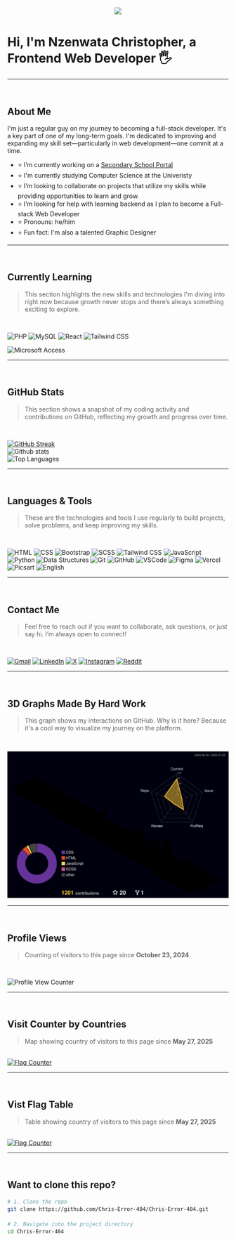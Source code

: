 <h1 align="center">
  <img src="https://readme-typing-svg.demolab.com/?lines=Hi,+I'm+Nzenwata+Christopher;A+Web+Developer+and+Graphic+Designer&center=true&width=500&height=50">
</h1>

# Hi, I'm Nzenwata Christopher, a Frontend Web Developer 🖐

---

<br>

## About Me
I'm just a regular guy on my journey to becoming a full-stack developer. It's a key part of one of my long-term goals. I'm dedicated to improving and expanding my skill set—particularly in web development—one commit at a time.


- ⭐ I’m currently working on a <a href="https://e-school-red.vercel.app/" target="_blank">Secondary School Portal</a>
- ⭐ I'm currently studying Computer Science at the Univeristy
- ⭐ I’m looking to collaborate on projects that utilize my skills while providing opportunities to learn and grow.
- ⭐ I’m looking for help with learning backend as I plan to become a Full-stack Web Developer
- ⭐ Pronouns: he/him
- ⭐ Fun fact: I'm also a talented Graphic Designer

---

<br>

## Currently Learning

> This section highlights the new skills and technologies I'm diving into right now because growth never stops and there’s always something exciting to explore.

<br>

![PHP](https://img.shields.io/badge/-PHP-777bb4?logo=php&logoColor=white&style=for-the-badge)
![MySQL](https://img.shields.io/badge/-MySQL-4479a1?logo=mysql&logoColor=white&style=for-the-badge)
![React](https://img.shields.io/badge/-React-61dafb?logo=react&logoColor=black&style=for-the-badge)
![Tailwind CSS](https://img.shields.io/badge/-Tailwind%20CSS-38b2ac?logo=tailwind-css&logoColor=white&style=for-the-badge)
<!--![SCSS](https://img.shields.io/badge/-SCSS-cc6699?logo=sass&logoColor=white&style=for-the-badge)-->
![Microsoft Access](https://img.shields.io/badge/-Microsoft%20Access-A4373A?logo=microsoft-access&logoColor=white&style=for-the-badge)

---

<br>

## GitHub Stats

> This section shows a snapshot of my coding activity and contributions on GitHub, reflecting my growth and progress over time.

<br>

[![GitHub Streak](https://github-readme-streak-stats-omega-swart.vercel.app?user=Chris-Error-404&theme=algolia)](https://git.io/streak-stats)
<br>
![Github stats](https://github-readme-stats.vercel.app/api?username=Chris-Error-404&count_private=true&show_icons=true&theme=algolia)
<br>
![Top Languages](https://github-readme-stats.vercel.app/api/top-langs/?username=CHRIS-ERROR-404&show_icons=true&theme=algolia)

---

<br>

## Languages & Tools

> These are the technologies and tools I use regularly to build projects, solve problems, and keep improving my skills.

<br>

<p align="left">
  <img src="https://img.shields.io/badge/-HTML-e34f26?logo=html5&logoColor=fff" alt="HTML" />
  <img src="https://img.shields.io/badge/-CSS-1572b6?logo=css3&logoColor=fff" alt="CSS" />
  <img src="https://img.shields.io/badge/-Bootstrap-7952b3?logo=bootstrap&logoColor=fff" alt="Bootstrap" />
  <img src="https://img.shields.io/badge/-SCSS-cc6699?logo=sass&logoColor=white" alt="SCSS" />
  <img src="https://img.shields.io/badge/-Tailwind%20CSS-38B2AC?logo=tailwindcss&logoColor=fff" alt="Tailwind CSS" />
  <img src="https://img.shields.io/badge/-JavaScript-f7df1e?logo=javascript&logoColor=000" alt="JavaScript" />
  <!--<img src="https://img.shields.io/badge/-W3.CSS-4caf50?logo=w3c&logoColor=fff" alt="W3.CSS" />-->
  <img src="https://img.shields.io/badge/-Python-3776ab?logo=python&logoColor=fff" alt="Python" />
  <!--<img src="https://img.shields.io/badge/-Django-092e20?logo=django&logoColor=fff" alt="Django" />-->
  <!--<img src="https://img.shields.io/badge/-MySQL-4479a1?logo=mysql&logoColor=fff" alt="MySQL" />-->
  <img src="https://img.shields.io/badge/-Data%20Structures-007396?logo=databricks&logoColor=fff" alt="Data Structures" />
  <img src="https://img.shields.io/badge/-Git-f05032?logo=git&logoColor=fff" alt="Git" />
  <img src="https://img.shields.io/badge/-GitHub-181717?logo=github&logoColor=fff" alt="GitHub" />
  <!--<img src="https://img.shields.io/badge/-React-61dafb?logo=react&logoColor=000" alt="React" />-->
  <img src="https://img.shields.io/badge/-VSCode-007acc?logo=visual-studio-code&logoColor=fff" alt="VSCode" />
  <img src="https://img.shields.io/badge/-Figma-f24e1e?logo=figma&logoColor=fff" alt="Figma" />
  <img src="https://img.shields.io/badge/-Vercel-000?logo=vercel&logoColor=fff" alt="Vercel" />
  <img src="https://img.shields.io/badge/-Picsart-9b4dca?logo=picsart&logoColor=fff" alt="Picsart" />
  <img src="https://img.shields.io/badge/-English-007396?logo=language&logoColor=fff" alt="English" />
</p>

---

<br>

## Contact Me

> Feel free to reach out if you want to collaborate, ask questions, or just say hi. I’m always open to connect!

<br>

<p align="left">
  <a href="mailto:nzenwatachristopher186@gmail.com"><img src="https://img.shields.io/badge/Gmail-D14836?logo=gmail&logoColor=white&style=for-the-badge" alt="Gmail" /></a>
  <a href="https://www.linkedin.com/in/christopher-nzenwata-b52807334/"><img src="https://img.shields.io/badge/LinkedIn-0A66C2?logo=linkedin&logoColor=white&style=for-the-badge" alt="LinkedIn" /></a>
  <a href="https://x.com/Chris_Error_404"><img src="https://img.shields.io/badge/X-000?logo=x&logoColor=white&style=for-the-badge" alt="X" /></a>
  <a href="https://www.instagram.com/typicaldeveloper"><img src="https://img.shields.io/badge/Instagram-E4405F?logo=instagram&logoColor=white&style=for-the-badge" alt="Instagram" /></a>
  <a href="https://www.reddit.com/user/your-reddit-handle"><img src="https://img.shields.io/badge/Reddit-FF4500?logo=reddit&logoColor=white&style=for-the-badge" alt="Reddit" /></a>
</p>

---

<br>

## 3D Graphs Made By Hard Work

> This graph shows my interactions on GitHub. Why is it here? Because it's a cool way to visualize my journey on the platform.

<br>

![3D Contribution Graph](./profile-3d-contrib/profile-night-rainbow.svg)

---

<br>

## Profile Views

> Counting of visitors to this page since **October 23, 2024**.

<br>

<p align="left">
  <img src="https://count.getloli.com/get/@Chris-Error-404.github.readme" alt="Profile View Counter" />
</p>

---

<br>

## Visit Counter by Countries

> Map showing country of visitors to this page since **May 27, 2025**

<br>

<a href="https://info.flagcounter.com/WRYg">
  <img src="https://s01.flagcounter.com/map/WRYg/size_s/txt_FFFFFF/border_333333/pageviews_1/viewers_0/flags_0/" alt="Flag Counter" border="0" />
</a>

---

<br>

## Vist Flag Table

> Table showing country of visitors to this page since **May 27, 2025**

<br>

<a href="https://info.flagcounter.com/WRYg">
  <img src="https://s01.flagcounter.com/countxl/WRYg/bg_000000/txt_FFFFFF/border_333333/columns_8/maxflags_250/viewers_0/labels_1/pageviews_1/flags_0/percent_0/" alt="Flag Counter" border="0" />
</a>

---

<br>

## Want to clone this repo?

```bash
# 1. Clone the repo
git clone https://github.com/Chris-Error-404/Chris-Error-404.git

# 2. Navigate into the project directory
cd Chris-Error-404
